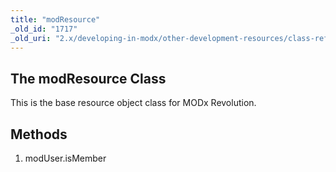 ```yaml
---
title: "modResource"
_old_id: "1717"
_old_uri: "2.x/developing-in-modx/other-development-resources/class-reference/modresource/"
---
```


## The modResource Class

 This is the base resource object class for MODx Revolution.

## Methods

1. modUser.isMember